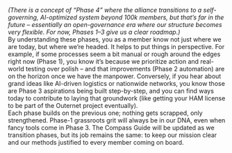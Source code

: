 _(There is a concept of “Phase 4” where the alliance transitions to a self-governing, AI-optimized system beyond 100k members, but that’s far in the future – essentially an open-governance era where our structure becomes very flexible. For now, Phases 1–3 give us a clear roadmap.)_  
By understanding these phases, you as a member know not just where we are today, but where we’re headed. It helps to put things in perspective. For example, if some processes seem a bit manual or rough around the edges right now (Phase 1), you know it’s because we prioritize action and real-world testing over polish – and that improvements (Phase 2 automation) are on the horizon once we have the manpower. Conversely, if you hear about grand ideas like AI-driven logistics or nationwide networks, you know those are Phase 3 aspirations being built step-by-step, and you can find ways today to contribute to laying that groundwork (like getting your HAM license to be part of the Outernet project eventually).  
Each phase builds on the previous one; nothing gets scrapped, only strengthened. Phase-1 grassroots grit will always be in our DNA, even when fancy tools come in Phase 3. The Compass Guide will be updated as we transition phases, but its job remains the same: to keep our mission clear and our methods justified to every member coming on board.